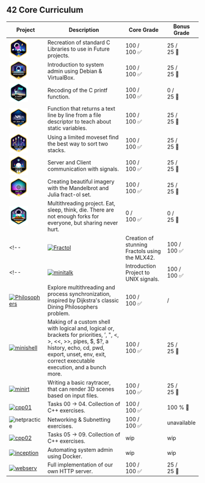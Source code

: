 ## 42 Core Curriculum

| Project                                                                                                                                                                             | Description                                                                                                                                                                                                           | Core Grade      | Bonus Grade    |
| ----------------------------------------------------------------------------------------------------------------------------------------------------------------------------------- | --------------------------------------------------------------------------------------------------------------------------------------------------------------------------------------------------------------------- | --------------- | -------------- |
| <a href="https://github.com/maxrmax/libft"><img src="https://github.com/maxrmax/maxrmax/blob/main/42_badges/libftm.png" alt="libft" width="50">                                                                                     | Recreation of standard C Libraries to use in Future projects.                                                                                                                        | 100 /<br>100 ✅ | 25 /<br> 25 💫 |
| <a href="https://github.com/maxrmax/Born2beroot"><img src="https://github.com/maxrmax/maxrmax/blob/main/42_badges/born2berootm.png" alt="born2beRoot" width="50">                                                 | Introduction to system admin using Debian & VirtualBox.                                                                                                                                                               | 100 /<br>100 ✅ | 25 /<br> 25 💫 |
| <a href="https://github.com/maxrmax/ft_printf"><img src="https://github.com/maxrmax/maxrmax/blob/main/42_badges/ft_printfe.png" alt="ft_printf" width="50"></a>             | Recoding of the C printf function.                                                                                                                           | 100 /<br>100 ✅ | 0 /<br> 25 💫 |
| <a href="https://github.com/maxrmax/get_next_line"><img src="https://github.com/maxrmax/maxrmax/blob/main/42_badges/get_next_linem.png" alt="get_next_line" width="50"></a> | Function that returns a text line by line from a file descriptor to teach about static variables.                                                                                                                     | 100 /<br>100 ✅ | 25 /<br> 25 💫 |
| <a href="https://github.com/maxrmax/push_swap" target="_blank"><img src="https://github.com/maxrmax/maxrmax/blob/main/42_badges/push_swapm.png" alt="push_swap" width="50"></a>                                                   | Using a limited moveset find the best way to sort two stacks.                                                                                                                            | 100 /<br>100 ✅ | 25 /<br>25 💫  |
| <a href="https://github.com/maxrmax/minitalk" target="_blank"><img src="https://github.com/maxrmax/maxrmax/blob/main/42_badges/minitalkm.png" alt="minitalk" width="50"></a>                                                   | Server and Client communication with signals.                                                                                                                            | 100 /<br>100 ✅ | 25 /<br>25 💫  |
| <a href="https://github.com/maxrmax/fracto-ol" target="_blank"><img src="https://github.com/maxrmax/maxrmax/blob/main/42_badges/fract-olm.png" alt="push_swap" width="50"></a>                                                   | Creating beautiful imagery with the Mandelbrot and Julia fract-ol set.                                                                                                                            | 100 /<br>100 ✅ | 25 /<br>25 💫  |
| <a href="https://github.com/maxrmax/philosophers" target="_blank"><img src="https://github.com/maxrmax/maxrmax/blob/main/42_badges/philosopherse.png" alt="philosophers" width="50"></a>                                                   | Multithreading project. Eat, sleep, think, die. There are not enough forks for everyone, but sharing never hurt.                                                                                                                            | 0 /<br>100 ✅ | 0 /<br>25 💫  |
<!-- | <a href="https://github.com/flomero/fract-ol" target="_blank"><img src="https://github.com/ayogun/42-project-badges/blob/main/badges/fract-olm.png" alt="Fractol" width="50"></a>                                                       | Creation of stunning Fractols using the MLX42.                                                                                                                       | 100 /<br>100 ✅ | 25 /<br>25 💫  | -->
<!-- | <a href="https://github.com/flomero/minitalk" target="_blank"><img src="https://github.com/ayogun/42-project-badges/blob/main/badges/minitalkm.png" alt="minitalk" width="50"></a>                                                      | Introduction Project to UNIX signals.                                                                                                                                                                                 | 100 /<br>100 ✅ | 25 /<br> 25💫  |
| <a href="https://github.com/flomero/philo" target="_blank"><img src="https://github.com/ayogun/42-project-badges/blob/main/badges/philosopherse.png" alt="Philosophers" width="50"></a>                                                 | Explore multithreading and process synchronization, inspired by Dijkstra's classic Dining Philosophers problem.                                                                               | 100 /<br>100 ✅ | /              |
| <a href="https://github.com/flomero/minishell" target="_blank"><img src="https://github.com/ayogun/42-project-badges/blob/main/badges/minishellm.png" alt="minishell" width="50"></a>                                                   | Making of a custom shell with logical and, logical or, brackets for priorities, ’, ", <, >, <<, >>, pipes, $, $?, a history, echo, cd, pwd, export, unset, env, exit, correct executable execution, and a bunch more. | 100 /<br>100 ✅ | 25 /<br> 25 💫 |
| <a href="https://github.com/flomero/miniRT" target="_blank"><img src="https://github.com/ayogun/42-project-badges/blob/main/badges/minirtm.png" alt="minirt" width="50"></a>                                                            | Writing a basic raytracer, that can render 3D scenes based on input files.                                                                                                                                   | 100 /<br>100 ✅ | 25 /<br> 25 💫 |
| <a href="https://github.com/flomero/42-cpp" target="_blank"><img src="https://github.com/ayogun/42-project-badges/blob/main/badges/cppm.png" alt="cpp01" width="50"></a>                                                                | Tasks 00 -> 04. Collection of C++ exercises.                                                                                                                                                                          | 100 /<br>100 ✅ | 100 % 💫       |
| <img src="https://github.com/ayogun/42-project-badges/blob/main/badges/netpracticem.png" alt="netpractice" width="50">                                                                                       | Networking & Subnetting exercises.                                                                                                                                                                                    | 100 /<br>100 ✅ | unavailable    |
| <a href="https://github.com/flomero/42-cpp" target="_blank"><img src="https://github.com/ayogun/42-project-badges/blob/main/badges/cppe.png" alt="cpp02" width="50"></a>                                                                | Tasks 05 -> 09. Collection of C++ exercises.                                                                                                                                                                          | wip             | wip            |
| <a href="#" target="_blank"><img src="https://github.com/ayogun/42-project-badges/blob/main/badges/inceptione.png" alt="inception" width="50"></a>                                                                                       | Automating system admin using Docker.                                                                                                                                                                                 | wip             | wip            |
| <a href="https://github.com/flomero/webserv" target="_blank"><img src="https://github.com/ayogun/42-project-badges/blob/main/badges/webservm.png" alt="webserv" width="50"></a>                                                                                           | Full implementation of our own HTTP server.                                                                                                                                                                           |  100 /<br>100 ✅ | 25 /<br> 25 💫            | -->


<!-- 
| Circle | Project                                                          | Language                                                                                                                  | Grade                                                                                              | Description                                                                     |
| --- | ---------------------------------------------------------------- | ------------------------------------------------------------------------------------------------------------------------- | -------------------------------------------------------------------------------------------------- | ------------------------------------------------------------------------------- |
| 0   | [libft](https://github.com/maxrmax/libft)                       | ![libft top language](https://img.shields.io/github/languages/top/maxrmax/libft?style=flat-square)                       | ![libft grade](https://img.shields.io/badge/:-125%25-success?style=flat-square&logo=42)            | Create a library of basic C functions.                                          |
| 1   | [born2beroot](https://github.com/maxrmax/Born2beroot)           | ![Born2beroot top language](https://img.shields.io/github/languages/top/maxrmax/Born2beroot?style=flat-square)           | ![Born2beroot grade](https://img.shields.io/badge/:-125%25-success?style=flat-square&logo=42)      | Create a virtual machine to host a Debian server.                               |
| 1   | [ft_printf](https://github.com/maxrmax/ft_printf)               | ![ft_printf top language](https://img.shields.io/github/languages/top/maxrmax/ft_printf?style=flat-square)               | ![ft_printf grade](https://img.shields.io/badge/:-125%25-success?style=flat-square&logo=42)        | Recode the standard C library function, printf.                                 |
| 1   | [GNL](https://github.com/maxrmax/get_next_line)                 | ![get_next_line top language](https://img.shields.io/github/languages/top/maxrmax/get_next_line?style=flat-square)       | ![get_next_line grade](https://img.shields.io/badge/:-125%25-success?style=flat-square&logo=42)    | Read a single line from a file descriptor, can be used in a loop.               |
| 2   | [fract'ol](https://github.com/maxrmax/fract-ol)                 | ![fract-ol top language](https://img.shields.io/github/languages/top/maxrmax/fract-ol?style=flat-square)                 | ![fract-ol grade](https://img.shields.io/badge/:-125%25-success?style=flat-square&logo=42)         | Create a graphical program to generate fractals.                                |
| 2   | [pipex](https://github.com/maxrmax/pipex)                       | ![pipex top language](https://img.shields.io/github/languages/top/maxrmax/pipex?style=flat-square)                       | ![pipex grade](https://img.shields.io/badge/:-118%25-success?style=flat-square&logo=42)            | Recreate the shell pipe behavior.                                               |
| 2   | [push_swap](https://github.com/maxrmax/push_swap)               | ![push_swap top language](https://img.shields.io/github/languages/top/maxrmax/push_swap?style=flat-square)               | ![push_swap grade](https://img.shields.io/badge/:-100%25-success?style=flat-square&logo=42)        | Sort a list of random integers in the least amount of moves possible.           |
| 3   | [minishell](https://github.com/maxrmax/minishell)               | ![minishell top language](https://img.shields.io/github/languages/top/maxrmax/minishell?style=flat-square)               | ![minishell grade](https://img.shields.io/badge/:-99%25-success?style=flat-square&logo=42)         | Create a minitature shell program. Team project.                                |
| 3   | [philosophers](https://github.com/maxrmax/philosophers)         | ![philosophers top language](https://img.shields.io/github/languages/top/maxrmax/philosophers?style=flat-square)         | ![philosophers grade](https://img.shields.io/badge/:-125%25-success?style=flat-square&logo=42)     | Solve the dining philosophers problem with semaphores.                          |
| 4   | [cpp modules pt.1](https://github.com/maxrmax/Cpp_Modules)      | ![Cpp_Modules top language](https://img.shields.io/github/languages/top/maxrmax/Cpp_Modules?style=flat-square)           | ![Cpp_Modules grade](https://img.shields.io/badge/:-100%25-success?style=flat-square&logo=42)      | Create a series of 5 small C++ programs to explore Object-Oriented Programming. |
| 4   | [cub3d](https://github.com/maxrmax/cub3D.git)                   | ![cub3D top language](https://img.shields.io/github/languages/top/maxrmax/cub3D?style=flat-square)                       | ![Cub3D grade](https://img.shields.io/badge/:-115%25-success?style=flat-square&logo=42)            | Create a Wolfenstein3D-like maze program. Team project.                         |
| 4   | [net_practice](https://github.com/maxrmax/net_practice)         | ![net_practice top language](https://img.shields.io/github/languages/top/maxrmax/net_practice?style=flat-square)         | ![net_practice grade](https://img.shields.io/badge/:-100%25-success?style=flat-square&logo=42)     | Solve IP addressing and network issues in a training interface.                 |
| 5   | [cpp modules pt.2](https://github.com/maxrmax/Cpp_Modules)      | ![Cpp_Modules top language](https://img.shields.io/github/languages/top/maxrmax/Cpp_Modules?style=flat-square)           | ![Cpp_Modules grade](https://img.shields.io/badge/:-100%25-success?style=flat-square&logo=42)      | Deepen knowledge of C++ by creating a series of small programs.                 |
| 5   | [ft_irc](https://github.com/maxrmax/ft_irc)                     | ![ft_irc top language](https://img.shields.io/github/languages/top/maxrmax/ft_irc?style=flat-square)                     | ![ft_irc grade](https://img.shields.io/badge/:-100%25-success?style=flat-square&logo=42)           | Create an IRC chat server in C++. Team project.                                 |
| 5   | [inception](https://github.com/maxrmax/inception)               | ![inception top language](https://img.shields.io/github/languages/top/maxrmax/inception?style=flat-square)               | ![inception grade](https://img.shields.io/badge/:-100%25-success?style=flat-square&logo=42)        | Set up a Docker network with containers for nginx, mariadb, and wordpress.      |
| 6   | [ft_transcendance](https://github.com/maxrmax/ft_transcendance) | ![ft_transcendance top language](https://img.shields.io/github/languages/top/maxrmax/ft_transcendance?style=flat-square) | ![ft_transcendance grade](https://img.shields.io/badge/:-100%25-success?style=flat-square&logo=42) | Create a website where users can chat and play pong. Team project.              | -->

<!-- ## Usage

To clone this repository, including all of its submodules:

```shell
git clone --recursive git@github.com:maxrmax/42_cursus_projects.git
```

Alternatively, you can:

```shell
git clone git@github.com:maxrmax/42_cursus_projects.git
git submodule update --init --recursive
```

To add a repository to this collection:

```shell
git submodule add -b <branch> <repository> [<submodule-path>]
git config -f .gitmodules submodule.<submodule-path>.update rebase
git submodule update --remote --recursive
```

To remove a repository from this collection:

```shell
git submodule deinit -f <submodule-path>
rm -rf .git/modules/<submodule-path>
git rm -f <submodule-path>
``` -->
